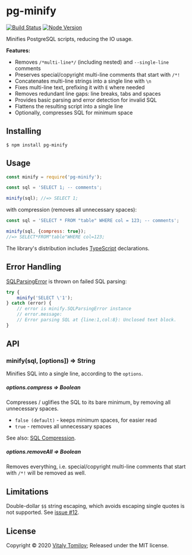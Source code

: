 pg-minify
=========

[![Build Status](https://github.com/vitaly-t/pg-minify/actions/workflows/ci.yml/badge.svg)](https://github.com/vitaly-t/pg-minify/actions/workflows/ci.yml)
[![Node Version](https://img.shields.io/badge/nodejs-14%20--%2020-green.svg?logo=node.js&style=flat)](https://nodejs.org)

Minifies PostgreSQL scripts, reducing the IO usage.

**Features:**

* Removes `/*multi-line*/` (including nested) and `--single-line` comments
* Preserves special/copyright multi-line comments that start with `/*!`
* Concatenates multi-line strings into a single line with `\n`
* Fixes multi-line text, prefixing it with `E` where needed
* Removes redundant line gaps: line breaks, tabs and spaces
* Provides basic parsing and error detection for invalid SQL
* Flattens the resulting script into a single line
* Optionally, compresses SQL for minimum space 

## Installing

```
$ npm install pg-minify
```

## Usage

```js
const minify = require('pg-minify');

const sql = 'SELECT 1; -- comments';

minify(sql); //=> SELECT 1;
```

with compression (removes all unnecessary spaces):

```js
const sql = 'SELECT * FROM "table" WHERE col = 123; -- comments';

minify(sql, {compress: true});
//=> SELECT*FROM"table"WHERE col=123;
```

The library's distribution includes [TypeScript] declarations.

## Error Handling

[SQLParsingError] is thrown on failed SQL parsing:

```js
try {
    minify('SELECT \'1');
} catch (error) {
    // error is minify.SQLParsingError instance
    // error.message:
    // Error parsing SQL at {line:1,col:8}: Unclosed text block.
}
```

## API

### minify(sql, [options]) ⇒ String

Minifies SQL into a single line, according to the `options`.

##### options.compress ⇒ Boolean

Compresses / uglifies the SQL to its bare minimum, by removing all unnecessary spaces.

* `false (default)` - keeps minimum spaces, for easier read
* `true` - removes all unnecessary spaces 

See also: [SQL Compression].

##### options.removeAll ⇒ Boolean

Removes everything, i.e. special/copyright multi-line comments that start with `/*!` will be removed as well.

## Limitations

Double-dollar `$$` string escaping, which avoids escaping single quotes is not supported.
See [issue #12](https://github.com/vitaly-t/pg-minify/issues/12).

## License

Copyright © 2020 [Vitaly Tomilov](https://github.com/vitaly-t);
Released under the MIT license.

[SQLParsingError]:https://github.com/vitaly-t/pg-minify/blob/master/lib/error.js#L22
[TypeScript]:https://github.com/vitaly-t/pg-minify/tree/master/typescript
[SQL Compression]:https://github.com/vitaly-t/pg-minify/wiki/SQL-Compression

